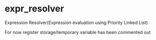 # expr_resolver
Expression Resolver(Expression evaluation using Priority Linked List)
 
 For now register storage/temporary variable has been commented out
